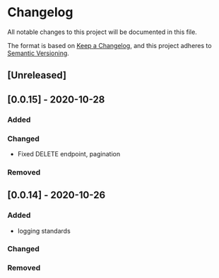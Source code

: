 # Changelog

All notable changes to this project will be documented in this file.

The format is based on [Keep a Changelog](https://keepachangelog.com/en/1.0.0/),
and this project adheres to [Semantic Versioning](https://semver.org/spec/v2.0.0.html).

## [Unreleased]

## [0.0.15] - 2020-10-28
### Added
### Changed
- Fixed DELETE endpoint, pagination 
### Removed

## [0.0.14] - 2020-10-26
### Added
- logging standards
### Changed
### Removed